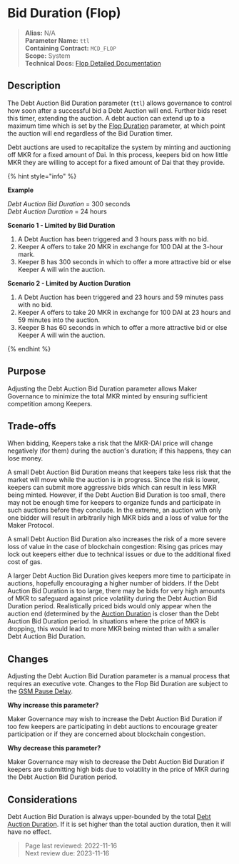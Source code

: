 # Bid Duration (Flop)

>**Alias:** N/A  
>**Parameter Name:** `ttl`  
>**Containing Contract:** `MCD_FLOP`  
>**Scope:** System  
>**Technical Docs:** [Flop Detailed Documentation](https://docs.makerdao.com/smart-contract-modules/system-stabilizer-module/flop-detailed-documentation)  

## Description

The Debt Auction Bid Duration parameter (`ttl`) allows governance to control how soon after a successful bid a Debt Auction will end. Further bids reset this timer, extending the auction. A debt auction can extend up to a maximum time which is set by the [Flop Duration](param-auction-duration-flop.md) parameter, at which point the auction will end regardless of the Bid Duration timer.

Debt auctions are used to recapitalize the system by minting and auctioning off MKR for a fixed amount of Dai. In this process, keepers bid on how little MKR they are willing to accept for a fixed amount of Dai that they provide. 

{% hint style="info" %} 

**Example**

_Debt Auction Bid Duration_ = 300 seconds  
_Debt Auction Duration_ = 24 hours  
  
**Scenario 1 - Limited by Bid Duration**
1. A Debt Auction has been triggered and 3 hours pass with no bid.
2. Keeper A offers to take 20 MKR in exchange for 100 DAI at the 3-hour mark.
3. Keeper B has 300 seconds in which to offer a more attractive bid or else Keeper A will win the auction.
  
  
**Scenario 2 - Limited by Auction Duration**
1. A Debt Auction has been triggered and 23 hours and 59 minutes pass with no bid.
2. Keeper A offers to take 20 MKR in exchange for 100 DAI at 23 hours and 59 minutes into the auction.
3. Keeper B has 60 seconds in which to offer a more attractive bid or else Keeper A will win the auction.

{% endhint %}

## Purpose

Adjusting the Debt Auction Bid Duration parameter allows Maker Governance to minimize the total MKR minted by ensuring sufficient competition among Keepers.

## Trade-offs

When bidding, Keepers take a risk that the MKR-DAI price will change negatively (for them) during the auction's duration; if this happens, they can lose money.

A small Debt Auction Bid Duration means that keepers take less risk that the market will move while the auction is in progress. Since the risk is lower, keepers can submit more aggressive bids which can result in less MKR being minted. However, if the Debt Auction Bid Duration is too small, there may not be enough time for keepers to organize funds and participate in such auctions before they conclude. In the extreme, an auction with only one bidder will result in arbitrarily high MKR bids and a loss of value for the Maker Protocol.

A small Debt Auction Bid Duration also increases the risk of a more severe loss of value in the case of blockchain congestion: Rising gas prices may lock out keepers either due to technical issues or due to the additional fixed cost of gas. 

A larger Debt Auction Bid Duration gives keepers more time to participate in auctions, hopefully encouraging a higher number of bidders. If the Debt Auction Bid Duration is too large, there may be bids for very high amounts of MKR to safeguard against price volatility during the Debt Auction Bid Duration period. Realistically priced bids would only appear when the auction end (determined by the [Auction Duration](param-auction-duration-flop.md) is closer than the Debt Auction Bid Duration period. In situations where the price of MKR is dropping, this would lead to more MKR being minted than with a smaller Debt Auction Bid Duration.

## Changes

Adjusting the Debt Auction Bid Duration parameter is a manual process that requires an executive vote. Changes to the Flop Bid Duration are subject to the [GSM Pause Delay](../core/param-gsm-pause-delay.md).

**Why increase this parameter?**

Maker Governance may wish to increase the Debt Auction Bid Duration if too few keepers are participating in debt auctions to encourage greater participation or if they are concerned about blockchain congestion.

**Why decrease this parameter?**

Maker Governance may wish to decrease the Debt Auction Bid Duration if keepers are submitting high bids due to volatility in the price of MKR during the Debt Auction Bid Duration period.

## Considerations

Debt Auction Bid Duration is always upper-bounded by the total [Debt Auction Duration](param-auction-duration-flop.md). If it is set higher than the total auction duration, then it will have no effect. 

>Page last reviewed: 2022-11-16  
>Next review due: 2023-11-16  




